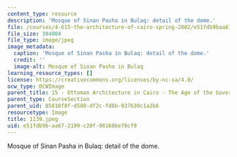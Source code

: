 ```yaml
---
content_type: resource
description: 'Mosque of Sinan Pasha in Bulaq: detail of the dome.'
file: /courses/4-615-the-architecture-of-cairo-spring-2002/e51fdb9baa672199c20f98168be70cf9_1139.jpeg
file_size: 304004
file_type: image/jpeg
image_metadata:
  caption: 'Mosque of Sinan Pasha in Bulaq: detail of the dome.'
  credit: ''
  image-alt: Mosque of Sinan Pasha in Bulaq
learning_resource_types: []
license: https://creativecommons.org/licenses/by-nc-sa/4.0/
ocw_type: OCWImage
parent_title: 15 - Ottoman Architecture in Cairo - The Age of the Governors
parent_type: CourseSection
parent_uid: 85810f8f-d580-df2c-fd8b-937630c1a2b6
resourcetype: Image
title: 1139.jpeg
uid: e51fdb9b-aa67-2199-c20f-98168be70cf9
---
```

Mosque of Sinan Pasha in Bulaq: detail of the dome.